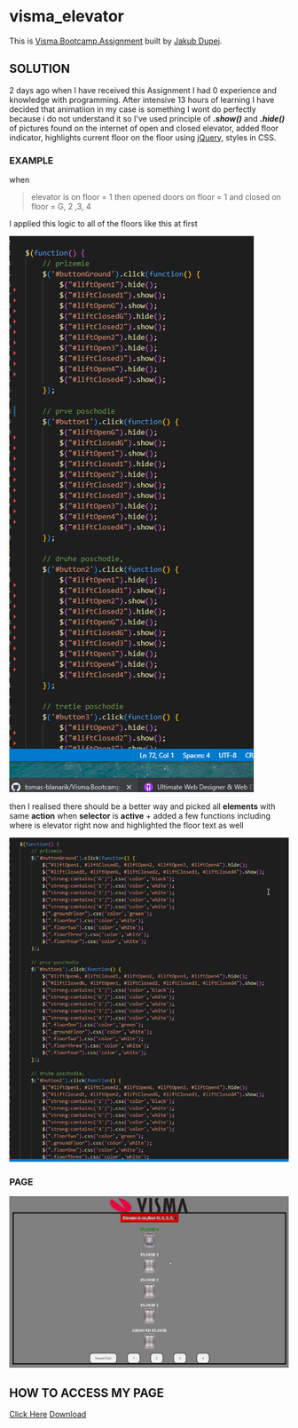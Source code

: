 # visma_elevator

This is [Visma.Bootcamp.Assignment](https://github.com/tomas-blanarik/Visma.Bootcamp.Assignment) built by [Jakub Dupej](https://jakubdupej.maweb.eu/).

## SOLUTION

 2 days ago when I have received this Assignment I had 0 experience and knowledge with programming. After intensive 13 hours of learning I have decided that animatiion
 in my case is something I wont do perfectly because i do not understand it so I've used principle of ***.show()*** and ***.hide()*** of pictures found on the internet of open and closed elevator, added floor indicator, highlights current floor on the floor using [jQuery](https://jquery.com/), styles in CSS.


### EXAMPLE

 when
 > elevator is on floor = 1
 then
 > opened doors on floor = 1 and closed on floor = G, 2 ,3, 4

 I applied this logic to all of the floors like this at first 

![morecode](img/vismaelevatorcodemany.png)

then I realised there should be a better way and picked all **elements** with same **action** when **selector** is **active**  + added a few functions including where is elevator right now and highlighted the floor text as well

![lesscode](img/vismaelevatorcodeless.png)


### PAGE

![page](img/vismalator.png)


## HOW TO ACCESS MY PAGE

[Click Here](https://vismaelevator.jecool.net/)
[Download](https://we.tl/t-xCBerGFCk6)





